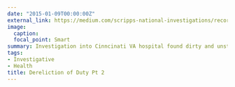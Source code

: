 ```yaml
---
date: "2015-01-09T00:00:00Z"
external_link: https://medium.com/scripps-national-investigations/records-dirty-and-broken-surgical-tools-holes-in-sterile-wrappers-documented-at-cincy-va-8826bb285f02
image:
  caption: 
  focal_point: Smart
summary: Investigation into Cinncinati VA hospital found dirty and unsterile surgical instruments arriving in operating rooms
tags:
- Investigative
- Health
title: Dereliction of Duty Pt 2
---
```

